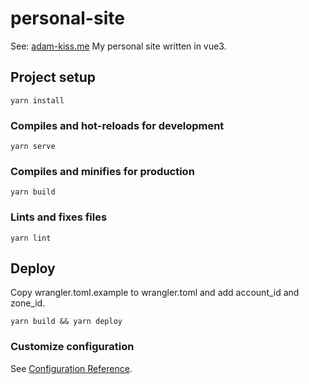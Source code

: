 # personal-site

See: [adam-kiss.me](https://www.adam-kiss.me/)
My personal site written in vue3.

## Project setup
```
yarn install
```

### Compiles and hot-reloads for development
```
yarn serve
```

### Compiles and minifies for production
```
yarn build
```

### Lints and fixes files
```
yarn lint
```

## Deploy
Copy wrangler.toml.example to wrangler.toml and add account_id and zone_id.
```
yarn build && yarn deploy
```

### Customize configuration
See [Configuration Reference](https://cli.vuejs.org/config/).
